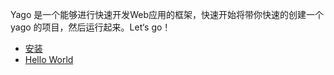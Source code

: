 Yago 是一个能够进行快速开发Web应用的框架，快速开始将带你快速的创建一个 yago 的项目，然后运行起来。Let‘s go！

* [安装](install.md)
* [Hello World](start.md)